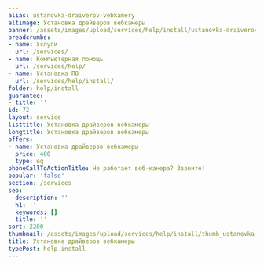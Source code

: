 ```yaml
---
alias: ustanovka-draiverov-vebkamery
altimage: Установка драйверов вебкамеры
banner: /assets/images/upload/services/help/install/ustanovka-draiverov-vebkamery.jpg
breadcrumbs:
- name: Услуги
  url: /services/
- name: Компьютерная помощь
  url: /services/help/
- name: Установка ПО
  url: /services/help/install/
folder: help/install
guarantee:
- title: ''
id: 72
layout: service
listtitle: Установка драйверов вебкамеры
longtitle: Установка драйверов вебкамеры
offers:
- name: Установка драйверов вебкамеры
  price: 400
  type: eq
phoneCallToActionTitle: Не работает веб-камера? Звоните!
popular: 'false'
section: /services
seo:
  description: ''
  h1: ''
  keywords: []
  title: ''
sort: 2200
thumbnail: /assets/images/upload/services/help/install/thumb_ustanovka-draiverov-vebkamery.jpg
title: Установка драйверов вебкамеры
typePost: help-install
---
```

